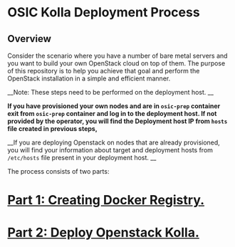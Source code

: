 OSIC Kolla Deployment Process
=============================

Overview
---------

Consider the scenario where you have a number of bare metal servers and you want to build your own OpenStack cloud on top of them. The purpose of this repository is to help you achieve that goal and perform the OpenStack installation in a simple and efficient manner. 

__Note: These steps need to be performed on the deployment host. __

__If you have provisioned your own nodes and are in `osic-prep` container exit from `osic-prep` container and log in to the deployment host. If not provided by the operator, you will find the Deployment host IP from `hosts` file created in previous steps,__

__If you are deploying Openstack on nodes that are already provisioned, you will find your information about target and deployment hosts from `/etc/hosts` file present in your deployment host. __

The process consists of two parts:


# [Part 1: Creating Docker Registry.](https://github.com/osic/ref-impl-kolla/blob/master/documents/ease-of-use/1-osic-create-docker-registry.md)
# [Part 2: Deploy Openstack Kolla.](https://github.com/osic/ref-impl-kolla/blob/master/documents/ease-of-use/2-osic-deploy-kolla.md)
